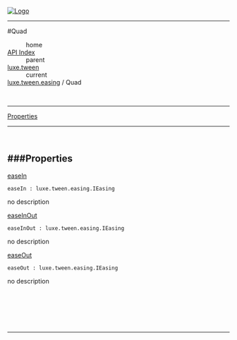 
[![Logo](../../../../images/logo.png)](../../../../index.html)

---

#Quad


&emsp;&emsp;&emsp;home   
[API Index](../../../../api/index.html#luxe.tween)   
&emsp;&emsp;&emsp;parent    
[luxe.tween](../)     
&emsp;&emsp;&emsp;current    
[luxe.tween.easing](./) / Quad

<br/>

---


[Properties](#Properties)   


---

&nbsp;   

<a class="lift" name="Properties" ></a>
###Properties   
---
<a class="lift" name="easeIn" href="#easeIn">easeIn</a>



`easeIn : luxe.tween.easing.IEasing`

<span class="small_desc_flat"> no description </span>   

<a class="lift" name="easeInOut" href="#easeInOut">easeInOut</a>



`easeInOut : luxe.tween.easing.IEasing`

<span class="small_desc_flat"> no description </span>   

<a class="lift" name="easeOut" href="#easeOut">easeOut</a>



`easeOut : luxe.tween.easing.IEasing`

<span class="small_desc_flat"> no description </span>   

&nbsp;   

&nbsp;   



&nbsp;
&nbsp;
&nbsp;

---  


&nbsp;   
&nbsp;   